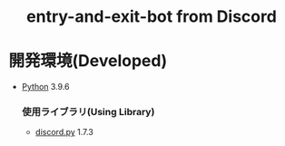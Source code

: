 <h1 align="center">entry-and-exit-bot from Discord</h1>

# 開発環境(Developed)
* [Python](https://www.python.org) 3.9.6

    ### 使用ライブラリ(Using Library)
    * [discord.py](https://discordpy.readthedocs.io/ja/latest) 1.7.3
